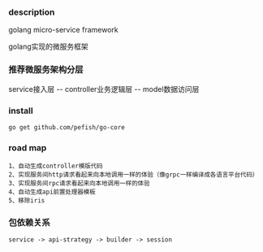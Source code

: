 ### description

golang micro-service framework

golang实现的微服务框架

### 推荐微服务架构分层

service接入层 -- controller业务逻辑层 -- model数据访问层

### install

```shell
go get github.com/pefish/go-core 
```

### road map
    1、自动生成controller模版代码
    2、实现服务间http请求看起来向本地调用一样的体验（像grpc一样编译成各语言平台代码）
    3、实现服务间rpc请求看起来向本地调用一样的体验
    4、自动生成api前置处理器模板
    5、移除iris

### 包依赖关系
```shell
service -> api-strategy -> builder -> session
```

